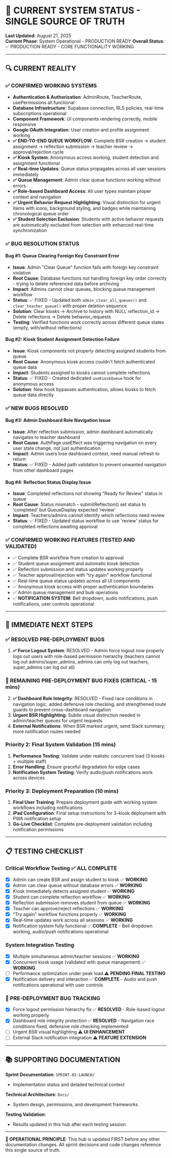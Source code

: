 # 🎯 CURRENT SYSTEM STATUS - SINGLE SOURCE OF TRUTH

**Last Updated**: August 21, 2025  
**Current Phase**: System Operational - PRODUCTION READY
**Overall Status**: ✅ PRODUCTION READY - CORE FUNCTIONALITY WORKING

---

## 🔍 CURRENT REALITY

### ✅ CONFIRMED WORKING SYSTEMS
- **Authentication & Authorization**: AdminRoute, TeacherRoute, usePermissions all functional
- **Database Infrastructure**: Supabase connection, RLS policies, real-time subscriptions operational
- **Component Framework**: UI components rendering correctly, mobile responsive
- **Google OAuth Integration**: User creation and profile assignment working
- **✅ END-TO-END QUEUE WORKFLOW**: Complete BSR creation → student assignment → reflection submission → teacher review → approval/rejection cycle
- **✅ Kiosk System**: Anonymous access working, student detection and assignment functional
- **✅ Real-time Updates**: Queue status propagates across all user sessions immediately
- **✅ Queue Management**: Admin clear queue functions working without errors
- **✅ Role-based Dashboard Access**: All user types maintain proper context and navigation
- **✅ Urgent Behavior Request Highlighting**: Visual distinction for urgent items with icons, background styling, and badges while maintaining chronological queue order
- **✅ Student Selection Exclusion**: Students with active behavior requests are automatically excluded from selection with enhanced real-time synchronization

### ✅ BUG RESOLUTION STATUS

#### Bug #1: Queue Clearing Foreign Key Constraint Error
- **Issue**: Admin "Clear Queue" function fails with foreign key constraint violation
- **Root Cause**: Database functions not handling foreign key order correctly - trying to delete referenced data before archiving
- **Impact**: Admins cannot clear queues, blocking queue management workflow  
- **Status**: ✅ FIXED - Updated both `admin_clear_all_queues()` and `clear_teacher_queue()` with proper deletion sequence
- **Solution**: Clear kiosks → Archive to history with NULL reflection_id → Delete reflections → Delete behavior_requests
- **Testing**: Verified functions work correctly across different queue states (empty, with/without reflections)

#### Bug #2: Kiosk Student Assignment Detection Failure  
- **Issue**: Kiosk components not properly detecting assigned students from queue
- **Root Cause**: Anonymous kiosk access couldn't fetch authenticated queue data
- **Impact**: Students assigned to kiosks cannot complete reflections
- **Status**: ✅ FIXED - Created dedicated `useKioskQueue` hook for anonymous access
- **Solution**: New hook bypasses authentication, allows kiosks to fetch queue data directly

### ✅ NEW BUGS RESOLVED 

#### Bug #3: Admin Dashboard Role Navigation Issue
- **Issue**: After reflection submission, admin dashboard automatically navigates to teacher dashboard
- **Root Cause**: AuthPage useEffect was triggering navigation on every user state change, not just authentication
- **Impact**: Admin users lose dashboard context, need manual refresh to return
- **Status**: ✅ FIXED - Added path validation to prevent unwanted navigation from other dashboard pages

#### Bug #4: Reflection Status Display Issue  
- **Issue**: Completed reflections not showing "Ready for Review" status in queue
- **Root Cause**: Status mismatch - submitReflection() set status to 'completed' but QueueDisplay expected 'review'
- **Impact**: Teachers/admins cannot identify which reflections need review
- **Status**: ✅ FIXED - Updated status workflow to use 'review' status for completed reflections awaiting approval

### ✅ CONFIRMED WORKING FEATURES (TESTED AND VALIDATED)
- ✅ Complete BSR workflow from creation to approval
- ✅ Student queue assignment and automatic kiosk detection
- ✅ Reflection submission and status updates working properly
- ✅ Teacher approval/rejection with "try again" workflow functional
- ✅ Real-time queue status updates across all UI components
- ✅ Anonymous kiosk access with proper authentication boundaries
- ✅ Admin queue management and bulk operations
- ✅ **NOTIFICATION SYSTEM**: Bell dropdown, audio notifications, push notifications, user controls operational

---

## 🎯 IMMEDIATE NEXT STEPS

### ✅ RESOLVED PRE-DEPLOYMENT BUGS
1. **✅ Force Logout System**: RESOLVED - Admin force logout now properly logs out users with role-based permission hierarchy (teachers cannot log out admins/super_admins, admins can only log out teachers, super_admins can log out all)

### 🔴 REMAINING PRE-DEPLOYMENT BUG FIXES (CRITICAL - 15 mins)
2. **✅ Dashboard Role Integrity**: RESOLVED - Fixed race conditions in navigation logic, added defensive role checking, and strengthened route guards to prevent cross-dashboard navigation
3. **Urgent BSR Highlighting**: Subtle visual distinction needed in admin/teacher queues for urgent requests
4. **External Notifications**: When BSR marked urgent, send Slack summary; more notification routes needed

### Priority 2: Final System Validation (15 mins)
1. **Performance Testing**: Validate under realistic concurrent load (3 kiosks + multiple staff)
2. **Error Handling**: Ensure graceful degradation for edge cases
3. **Notification System Testing**: Verify audio/push notifications work across devices

### Priority 3: Deployment Preparation (10 mins)
1. **Final User Training**: Prepare deployment guide with working system workflows including notifications
2. **iPad Configuration**: Final setup instructions for 3-kiosk deployment with PWA notification setup
3. **Go-Live Checklist**: Complete pre-deployment validation including notification permissions

---

## 📋 TESTING CHECKLIST

### Critical Workflow Testing ✅ ALL COMPLETE
- [x] Admin can create BSR and assign student to kiosk ✅ **WORKING**
- [x] Admin can clear queue without database errors ✅ **WORKING**
- [x] Kiosk immediately detects assigned student ✅ **WORKING**
- [x] Student can complete reflection workflow ✅ **WORKING**
- [x] Reflection submission removes student from queue ✅ **WORKING**
- [x] Teacher can approve/reject reflections ✅ **WORKING**
- [x] "Try again" workflow functions properly ✅ **WORKING**
- [x] Real-time updates work across all sessions ✅ **WORKING**
- [x] Notification system fully functional ✅ **COMPLETE** - Bell dropdown working, audio/push notifications operational

### System Integration Testing
- [x] Multiple simultaneous admin/teacher sessions ✅ **WORKING**
- [x] Concurrent kiosk usage (validated with queue management) ✅ **WORKING**
- [ ] Performance optimization under peak load ⚠️ **PENDING FINAL TESTING**
- [x] Notification delivery and interaction ✅ **COMPLETE** - Audio and push notifications operational with user controls

### 🔴 PRE-DEPLOYMENT BUG TRACKING
- [x] Force logout permission hierarchy fix ✅ **RESOLVED** - Role-based logout working properly
- [x] Dashboard role integrity protection ✅ **RESOLVED** - Navigation race conditions fixed, defensive role checking implemented
- [ ] Urgent BSR visual highlighting ⚠️ **UI ENHANCEMENT**
- [ ] External Slack notification integration ⚠️ **FEATURE EXTENSION**

---

## 📚 SUPPORTING DOCUMENTATION

**Sprint Documentation**: `SPRINT-02-LAUNCH/`
- Implementation status and detailed technical context

**Technical Architecture**: `Docs/`  
- System design, permissions, and development frameworks

**Testing Validation**: 
- Results updated in this hub after each testing session

---

**🎯 OPERATIONAL PRINCIPLE**: This hub is updated FIRST before any other documentation changes. All sprint decisions and code changes reference this single source of truth.